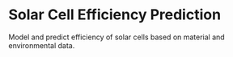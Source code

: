 # Solar Cell Efficiency Prediction
Model and predict efficiency of solar cells based on material and environmental data.
